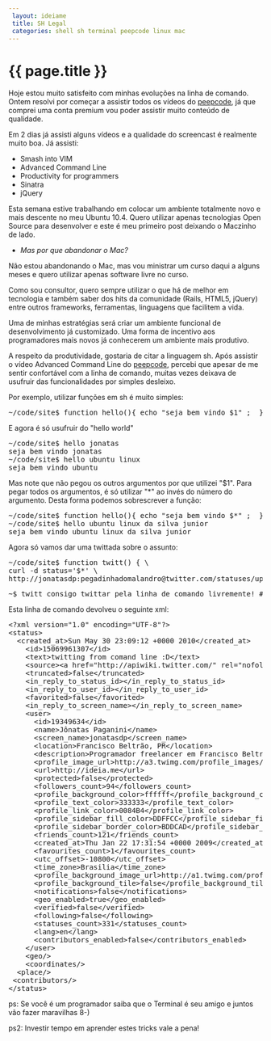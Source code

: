 ```yaml
---
 layout: ideiame
 title: SH Legal
 categories: shell sh terminal peepcode linux mac
---
```


# {{ page.title }}

Hoje estou muito satisfeito com minhas evoluções na linha de comando. Ontem resolvi por começar a assistir todos os vídeos do [peepcode], já que comprei uma conta premium vou poder assistir muito conteúdo de qualidade. 

Em 2 dias já assisti alguns vídeos e a qualidade do screencast é realmente muito boa. Já assisti:

* Smash into VIM
* Advanced Command Line
* Productivity for programmers
* Sinatra
* jQuery

Esta semana estive trabalhando em colocar um ambiente totalmente novo e mais descente no meu Ubuntu 10.4. Quero utilizar apenas tecnologias Open Source para desenvolver e este é meu primeiro post deixando o Maczinho de lado. 

* _Mas por que abandonar o Mac?_

Não estou abandonando o Mac, mas vou ministrar um curso daqui a alguns meses e quero utilizar apenas software livre no curso. 

Como sou consultor, quero sempre utilizar o que há de melhor em tecnologia e também saber dos hits da comunidade (Rails, HTML5, jQuery) entre outros frameworks, ferramentas, linguagens que facilitem a vida.

Uma de minhas estratégias será criar um ambiente funcional de desenvolvimento já customizado. Uma forma de incentivo aos programadores mais novos já conhecerem um ambiente mais produtivo.

A respeito da produtividade, gostaria de citar a linguagem sh. Após assistir o vídeo Advanced Command Line do [peepcode], percebi que apesar de me sentir confortável com a linha de comando, muitas vezes deixava de usufruir das funcionalidades por simples desleixo.

Por exemplo, utilizar funções em sh é muito simples:

<pre class="prettyprint sh">
~/code/site$ function hello(){ echo "seja bem vindo $1" ;  }
</pre>

E agora é só usufruir do "hello world"

<pre>
~/code/site$ hello jonatas
seja bem vindo jonatas
~/code/site$ hello ubuntu linux
seja bem vindo ubuntu
</pre>

Mas note que não pegou os outros argumentos por que utilizei "$1". Para pegar todos os argumentos, é só utilizar "\*" ao invés do número do argumento. Desta forma podemos sobrescrever a função:

<pre class="prettyprint sh">
~/code/site$ function hello(){ echo "seja bem vindo $*" ;  }
~/code/site$ hello ubuntu linux da silva junior
seja bem vindo ubuntu linux da silva junior
</pre>

Agora só vamos dar uma twittada sobre o assunto:

<pre class="prettyprint sh">
~/code/site$ function twitt() { \
curl -d status='$*' \
http://jonatasdp:pegadinhadomalandro@twitter.com/statuses/update.xml ;}
</pre>

<pre>
~$ twitt consigo twittar pela linha de comando livremente! #uhuu
</pre>

Esta linha de comando devolveu o seguinte xml:

<pre class="prettyprint xml">
&lt;?xml version="1.0" encoding="UTF-8"?&gt;
&lt;status&gt;
  &lt;created_at&gt;Sun May 30 23:09:12 +0000 2010&lt;/created_at&gt;
    &lt;id&gt;15069961307&lt;/id&gt;
    &lt;text&gt;twitting from comand line :D&lt;/text&gt;
    &lt;source&gt;&lt;a href=&quot;http://apiwiki.twitter.com/&quot; rel=&quot;nofollow&quot;&gt;API&lt;/a&gt;&lt;/source&gt;
    &lt;truncated&gt;false&lt;/truncated&gt;
    &lt;in_reply_to_status_id&gt;&lt;/in_reply_to_status_id&gt;
    &lt;in_reply_to_user_id&gt;&lt;/in_reply_to_user_id&gt;
    &lt;favorited&gt;false&lt;/favorited&gt;
    &lt;in_reply_to_screen_name&gt;&lt;/in_reply_to_screen_name&gt;
    &lt;user&gt;
      &lt;id&gt;19349634&lt;/id&gt;
      &lt;name&gt;J&#244;natas Paganini&lt;/name&gt;
      &lt;screen_name&gt;jonatasdp&lt;/screen_name&gt;
      &lt;location&gt;Francisco Beltr&#227;o, PR&lt;/location&gt;
      &lt;description&gt;Programador freelancer em Francisco Beltr&#227;o. Nerd interessado em web 2.0, novidades, tecnologias Open Source, trabalhar pouco e ganhar bem 8-) &lt;/description&gt;
      &lt;profile_image_url&gt;http://a3.twimg.com/profile_images/337906557/twitterProfilePhoto_normal.jpg&lt;/profile_image_url&gt;
      &lt;url&gt;http://ideia.me&lt;/url&gt;
      &lt;protected&gt;false&lt;/protected&gt;
      &lt;followers_count&gt;94&lt;/followers_count&gt;
      &lt;profile_background_color&gt;ffffff&lt;/profile_background_color&gt;
      &lt;profile_text_color&gt;333333&lt;/profile_text_color&gt;
      &lt;profile_link_color&gt;0084B4&lt;/profile_link_color&gt;
      &lt;profile_sidebar_fill_color&gt;DDFFCC&lt;/profile_sidebar_fill_color&gt;
      &lt;profile_sidebar_border_color&gt;BDDCAD&lt;/profile_sidebar_border_color&gt;
      &lt;friends_count&gt;121&lt;/friends_count&gt;
      &lt;created_at&gt;Thu Jan 22 17:31:54 +0000 2009&lt;/created_at&gt;
      &lt;favourites_count&gt;1&lt;/favourites_count&gt;
      &lt;utc_offset&gt;-10800&lt;/utc_offset&gt;
      &lt;time_zone&gt;Brasilia&lt;/time_zone&gt;
      &lt;profile_background_image_url&gt;http://a1.twimg.com/profile_background_images/4066654/carbon-footprint-1.jpg&lt;/profile_background_image_url&gt;
      &lt;profile_background_tile&gt;false&lt;/profile_background_tile&gt;
      &lt;notifications&gt;false&lt;/notifications&gt;
      &lt;geo_enabled&gt;true&lt;/geo_enabled&gt;
      &lt;verified&gt;false&lt;/verified&gt;
      &lt;following&gt;false&lt;/following&gt;
      &lt;statuses_count&gt;331&lt;/statuses_count&gt;
      &lt;lang&gt;en&lt;/lang&gt;
      &lt;contributors_enabled&gt;false&lt;/contributors_enabled&gt;
    &lt;/user&gt;
    &lt;geo/&gt;
    &lt;coordinates/&gt;
  &lt;place/&gt;
 &lt;contributors/&gt;
&lt;/status&gt;
</pre>

ps: Se você é um programador saiba que o Terminal é seu amigo e juntos vão fazer maravilhas 8-)

ps2: Investir tempo em aprender estes tricks vale a pena! 

[peepcode]: http://peepcode.com
